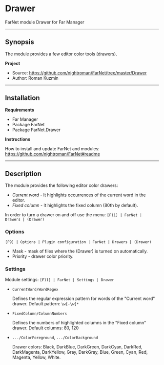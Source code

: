 ﻿# Drawer

FarNet module Drawer for Far Manager

*********************************************************************
## Synopsis

The module provides a few editor color tools (drawers).

**Project**

 * Source: <https://github.com/nightroman/FarNet/tree/master/Drawer>
 * Author: Roman Kuzmin

*********************************************************************
## Installation

**Requirements**

 * Far Manager
 * Package FarNet
 * Package FarNet.Drawer

**Instructions**

How to install and update FarNet and modules:\
<https://github.com/nightroman/FarNet#readme>

*********************************************************************
## Description

The module provides the following editor color drawers:

* *Current word* - It highlights occurrences of the current word in the editor.
* *Fixed column* - It highlights the fixed column (80th by default).

In order to turn a drawer on and off use the menu: `[F11] | FarNet | Drawers | (Drawer)`

### Options

`[F9] | Options | Plugin configuration | FarNet | Drawers | (Drawer)`

* Mask - mask of files where the (Drawer) is turned on automatically.
* Priority - drawer color priority.

### Settings

Module settings: `[F11] | FarNet | Settings | Drawer`

- `CurrentWord/WordRegex`

    Defines the regular expression pattern for words of the "Current word" drawer.
    Default pattern: `\w[-\w]*`

- `FixedColumn/ColumnNumbers`

    Defines the numbers of highlighted columns in the "Fixed column" drawer.
    Default columns: 80, 120

- `.../ColorForeground`, `.../ColorBackground`

    Drawer colors: Black, DarkBlue, DarkGreen, DarkCyan, DarkRed, DarkMagenta,
    DarkYellow, Gray, DarkGray, Blue, Green, Cyan, Red, Magenta, Yellow, White.

